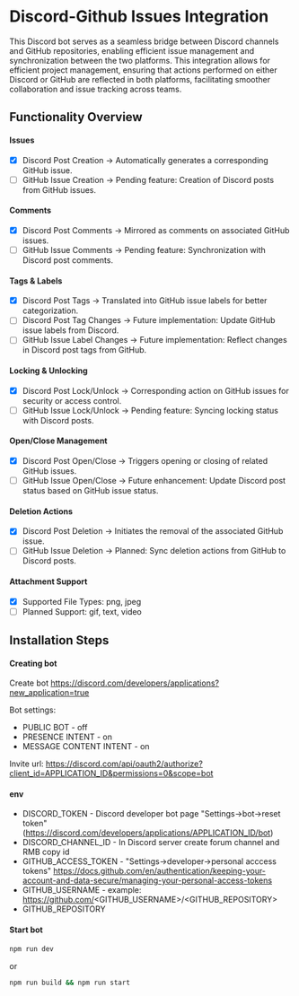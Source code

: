 # Discord-Github Issues Integration

This Discord bot serves as a seamless bridge between Discord channels and GitHub repositories, enabling efficient issue management and synchronization between the two platforms. This integration allows for efficient project management, ensuring that actions performed on either Discord or GitHub are reflected in both platforms, facilitating smoother collaboration and issue tracking across teams.

## Functionality Overview

#### Issues

- [x] Discord Post Creation -> Automatically generates a corresponding GitHub issue.
- [ ] GitHub Issue Creation -> Pending feature: Creation of Discord posts from GitHub issues.

#### Comments

- [x] Discord Post Comments -> Mirrored as comments on associated GitHub issues.
- [ ] GitHub Issue Comments -> Pending feature: Synchronization with Discord post comments.

#### Tags & Labels

- [x] Discord Post Tags -> Translated into GitHub issue labels for better categorization.
- [ ] Discord Post Tag Changes -> Future implementation: Update GitHub issue labels from Discord.
- [ ] GitHub Issue Label Changes -> Future implementation: Reflect changes in Discord post tags from GitHub.

#### Locking & Unlocking

- [x] Discord Post Lock/Unlock -> Corresponding action on GitHub issues for security or access control.
- [ ] GitHub Issue Lock/Unlock -> Pending feature: Syncing locking status with Discord posts.

#### Open/Close Management

- [x] Discord Post Open/Close -> Triggers opening or closing of related GitHub issues.
- [ ] GitHub Issue Open/Close -> Future enhancement: Update Discord post status based on GitHub issue status.

#### Deletion Actions

- [x] Discord Post Deletion -> Initiates the removal of the associated GitHub issue.
- [ ] GitHub Issue Deletion -> Planned: Sync deletion actions from GitHub to Discord posts.

#### Attachment Support

- [x] Supported File Types: png, jpeg
- [ ] Planned Support: gif, text, video

## Installation Steps

#### Creating bot

Create bot https://discord.com/developers/applications?new_application=true

Bot settings:

- PUBLIC BOT - off
- PRESENCE INTENT - on
- MESSAGE CONTENT INTENT - on

Invite url: https://discord.com/api/oauth2/authorize?client_id=APPLICATION_ID&permissions=0&scope=bot

#### env

- DISCORD_TOKEN - Discord developer bot page "Settings->bot->reset token" (https://discord.com/developers/applications/APPLICATION_ID/bot)
- DISCORD_CHANNEL_ID - In Discord server create forum channel and RMB copy id
- GITHUB_ACCESS_TOKEN - "Settings->developer->personal acccess tokens" https://docs.github.com/en/authentication/keeping-your-account-and-data-secure/managing-your-personal-access-tokens
- GITHUB_USERNAME - example: https://github.com/<GITHUB_USERNAME>/<GITHUB_REPOSITORY>
- GITHUB_REPOSITORY

#### Start bot

```bash
npm run dev
```

or

```bash
npm run build && npm run start
```
